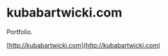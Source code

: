 kubabartwicki.com
================

Portfolio.

[http://kubabartwicki.com](http://kubabartwicki.com)
